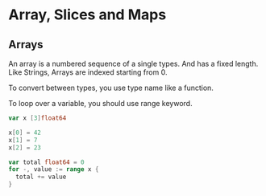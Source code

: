 # Array, Slices and Maps

## Arrays

An array is a numbered sequence of a single types. And has a fixed length. Like Strings, Arrays are indexed starting from 0.

To convert between types, you use type name like a function.

To loop over a variable, you should use range keyword.

```go
var x [3]float64

x[0] = 42
x[1] = 7
x[2] = 23

var total float64 = 0
for -, value := range x {
  total += value
}
```